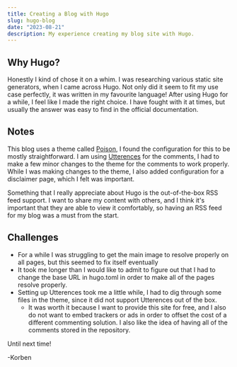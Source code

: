 ```yaml
---
title: Creating a Blog with Hugo
slug: hugo-blog
date: "2023-08-21"
description: My experience creating my blog site with Hugo.
---
```

## Why Hugo?

Honestly I kind of chose it on a whim. I was researching various static site generators, when I came across Hugo. Not only did it seem to fit my use case perfectly, it was written in my favourite language! After using Hugo for a while, I feel like I made the right choice. I have fought with it at times, but usually the answer was easy to find in the official documentation.

## Notes

This blog uses a theme called [Poison](https://github.com/lukeorth/poison), I found the configuration for this to be mostly straightforward. I am using [Utterences](https://utteranc.es/) for the comments, I had to make a few minor changes to the theme for the comments to work properly. While I was making changes to the theme, I also added configuration for a disclaimer page, which I felt was important.

Something that I really appreciate about Hugo is the out-of-the-box RSS feed support. I want to share my content with others, and I think it's important that they are able to view it comfortably, so having an RSS feed for my blog was a must from the start.

## Challenges

- For a while I was struggling to get the main image to resolve properly on all pages, but this seemed to fix itself eventually
- It took me longer than I would like to admit to figure out that I had to change the base URL in hugo.toml in order to make all of the pages resolve properly.
- Setting up Utterences took me a little while, I had to dig through some files in the theme, since it did not support Utterences out of the box.
    - It was worth it because I want to provide this site for free, and I also do not want to embed trackers or ads in order to offset the cost of a different commenting solution. I also like the idea of having all of the comments stored in the repository.

Until next time!

-Korben

